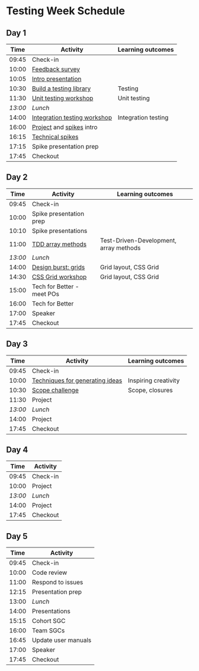 # Testing Week Schedule

## Day 1

| Time    | Activity                                                | Learning outcomes   |
| ------- | ------------------------------------------------------- | ------------------- |
| 09:45   | Check-in                                                |                     |
| 10:00   | [Feedback survey][survey-5]                               |                     |
| 10:05   | [Intro presentation][testing-intro-25]                  |                     |
| 10:30   | [Build a testing library][testing-lib-60]               | Testing             |
| 11:30   | [Unit testing workshop][unit-testing-90]                | Unit testing        |
| _13:00_ | _Lunch_                                                 |                     |
| 14:00   | [Integration testing workshop][integration-testing-120] | Integration testing |
| 16:00   | [Project][project-5] and [spikes][spikes-10] intro      |                     |
| 16:15   | [Technical spikes][spikes-10]                           |                     |
| 17:15   | Spike presentation prep                                 |                     |
| 17:45   | Checkout                                                |                     |

[survey-5]: https://airtable.com/shrIKQyPpx4vSUNzC
[testing-intro-25]: https://hackmd.io/aDxkr45wTaaDj-ciJSMa4Q
[testing-lib-60]: https://github.com/oliverjam/learn-testing/
[unit-testing-90]: https://github.com/oliverjam/learn-unit-testing
[integration-testing-120]: https://github.com/oliverjam/learn-integration-testing
[project-5]: https://founders-and-coders.gitbook.io/coursebook/curriculum/testing/project
[spikes-10]: https://founders-and-coders.gitbook.io/coursebook/curriculum/testing/spikes


## Day 2

| Time    | Activity                              | Learning outcomes                      |
| ------- | ------------------------------------- | -------------------------------------- |
| 09:45   | Check-in                              |                                        |
| 10:00   | Spike presentation prep               |                                        |
| 10:10   | Spike presentations                   |                                        |
| 11:00   | [TDD array methods][tdd-arrays-120]   | Test-Driven-Development, array methods |
| _13:00_ | _Lunch_                               |                                        |
| 14:00   | [Design burst: grids][db-grid-slides-30] | Grid layout, CSS Grid               |
| 14:30   | [CSS Grid workshop][db-grid-ws-30]       | Grid layout, CSS Grid               |
| 15:00   | Tech for Better - meet POs            |                                        |
| 16:00   | Tech for Better                       |                                        |
| 17:00   | Speaker                               |                                        |
| 17:45   | Checkout                              |                                        |

[tdd-arrays-120]: https://github.com/oliverjam/tdd-array-methods
[db-grid-slides-30]: https://hackmd.io/@fac/S1-95B9r8#/
[db-grid-ws-30]: https://github.com/bobbysebolao/learn-css-grid

## Day 3

| Time    | Activity                       | Learning outcomes |
| ------- | ------------------------------ | ----------------- |
| 09:45   | Check-in                       |                   |
| 10:00   | [Techniques for generating ideas][generating-ideas-30] | Inspiring creativity |
| 10:30   | [Scope challenge][scope-mc-60] | Scope, closures   |
| 11:30   | Project                        |                   |
| _13:00_ | _Lunch_                        |                   |
| 14:00   | Project                        |                   |
| 17:45   | Checkout                       |                   |

[generating-ideas-30]: https://docs.google.com/presentation/d/1Sr3u9F4tl0x9eEssyeLL2tpC8yK8SrpgxcqOKysvpww/edit?usp=sharing
[scope-mc-60]: https://github.com/oliverjam/js-scope-challenge

## Day 4

| Time    | Activity |
| ------- | -------- |
| 09:45   | Check-in |
| 10:00   | Project  |
| _13:00_ | _Lunch_  |
| 14:00   | Project  |
| 17:45   | Checkout |

## Day 5

| Time  | Activity            |
| ----- | ------------------- |
| 09:45 | Check-in            |
| 10:00 | Code review         |
| 11:00 | Respond to issues   |
| 12:15 | Presentation prep   |
| 13:00 | _Lunch_             |
| 14:00 | Presentations       |
| 15:15 | Cohort SGC          |
| 16:00 | Team SGCs           |
| 16:45 | Update user manuals |
| 17:00 | Speaker             |
| 17:45 | Checkout            |
